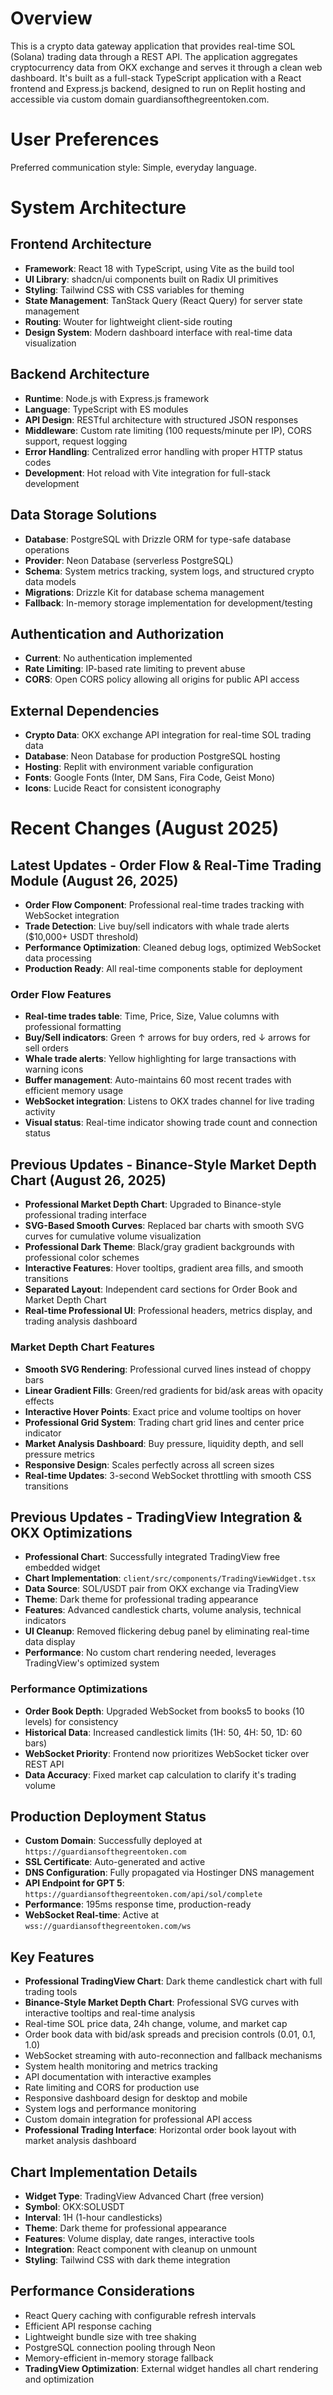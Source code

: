 # Overview

This is a crypto data gateway application that provides real-time SOL (Solana) trading data through a REST API. The application aggregates cryptocurrency data from OKX exchange and serves it through a clean web dashboard. It's built as a full-stack TypeScript application with a React frontend and Express.js backend, designed to run on Replit hosting and accessible via custom domain guardiansofthegreentoken.com.

# User Preferences

Preferred communication style: Simple, everyday language.

# System Architecture

## Frontend Architecture
- **Framework**: React 18 with TypeScript, using Vite as the build tool
- **UI Library**: shadcn/ui components built on Radix UI primitives
- **Styling**: Tailwind CSS with CSS variables for theming
- **State Management**: TanStack Query (React Query) for server state management
- **Routing**: Wouter for lightweight client-side routing
- **Design System**: Modern dashboard interface with real-time data visualization

## Backend Architecture
- **Runtime**: Node.js with Express.js framework
- **Language**: TypeScript with ES modules
- **API Design**: RESTful architecture with structured JSON responses
- **Middleware**: Custom rate limiting (100 requests/minute per IP), CORS support, request logging
- **Error Handling**: Centralized error handling with proper HTTP status codes
- **Development**: Hot reload with Vite integration for full-stack development

## Data Storage Solutions
- **Database**: PostgreSQL with Drizzle ORM for type-safe database operations
- **Provider**: Neon Database (serverless PostgreSQL)
- **Schema**: System metrics tracking, system logs, and structured crypto data models
- **Migrations**: Drizzle Kit for database schema management
- **Fallback**: In-memory storage implementation for development/testing

## Authentication and Authorization
- **Current**: No authentication implemented
- **Rate Limiting**: IP-based rate limiting to prevent abuse
- **CORS**: Open CORS policy allowing all origins for public API access

## External Dependencies
- **Crypto Data**: OKX exchange API integration for real-time SOL trading data
- **Database**: Neon Database for production PostgreSQL hosting
- **Hosting**: Replit with environment variable configuration
- **Fonts**: Google Fonts (Inter, DM Sans, Fira Code, Geist Mono)
- **Icons**: Lucide React for consistent iconography

# Recent Changes (August 2025)

## Latest Updates - Order Flow & Real-Time Trading Module (August 26, 2025)
- **Order Flow Component**: Professional real-time trades tracking with WebSocket integration
- **Trade Detection**: Live buy/sell indicators with whale trade alerts ($10,000+ USDT threshold)
- **Performance Optimization**: Cleaned debug logs, optimized WebSocket data processing
- **Production Ready**: All real-time components stable for deployment

### Order Flow Features
- **Real-time trades table**: Time, Price, Size, Value columns with professional formatting
- **Buy/Sell indicators**: Green ↑ arrows for buy orders, red ↓ arrows for sell orders  
- **Whale trade alerts**: Yellow highlighting for large transactions with warning icons
- **Buffer management**: Auto-maintains 60 most recent trades with efficient memory usage
- **WebSocket integration**: Listens to OKX trades channel for live trading activity
- **Visual status**: Real-time indicator showing trade count and connection status

## Previous Updates - Binance-Style Market Depth Chart (August 26, 2025)
- **Professional Market Depth Chart**: Upgraded to Binance-style professional trading interface
- **SVG-Based Smooth Curves**: Replaced bar charts with smooth SVG curves for cumulative volume visualization
- **Professional Dark Theme**: Black/gray gradient backgrounds with professional color schemes
- **Interactive Features**: Hover tooltips, gradient area fills, and smooth transitions
- **Separated Layout**: Independent card sections for Order Book and Market Depth Chart
- **Real-time Professional UI**: Professional headers, metrics display, and trading analysis dashboard

### Market Depth Chart Features
- **Smooth SVG Rendering**: Professional curved lines instead of choppy bars
- **Linear Gradient Fills**: Green/red gradients for bid/ask areas with opacity effects
- **Interactive Hover Points**: Exact price and volume tooltips on hover
- **Professional Grid System**: Trading chart grid lines and center price indicator
- **Market Analysis Dashboard**: Buy pressure, liquidity depth, and sell pressure metrics
- **Responsive Design**: Scales perfectly across all screen sizes
- **Real-time Updates**: 3-second WebSocket throttling with smooth CSS transitions

## Previous Updates - TradingView Integration & OKX Optimizations
- **Professional Chart**: Successfully integrated TradingView free embedded widget
- **Chart Implementation**: `client/src/components/TradingViewWidget.tsx`
- **Data Source**: SOL/USDT pair from OKX exchange via TradingView
- **Theme**: Dark theme for professional trading appearance
- **Features**: Advanced candlestick charts, volume analysis, technical indicators
- **UI Cleanup**: Removed flickering debug panel by eliminating real-time data display
- **Performance**: No custom chart rendering needed, leverages TradingView's optimized system

### Performance Optimizations
- **Order Book Depth**: Upgraded WebSocket from books5 to books (10 levels) for consistency
- **Historical Data**: Increased candlestick limits (1H: 50, 4H: 50, 1D: 60 bars)
- **WebSocket Priority**: Frontend now prioritizes WebSocket ticker over REST API
- **Data Accuracy**: Fixed market cap calculation to clarify it's trading volume

## Production Deployment Status
- **Custom Domain**: Successfully deployed at `https://guardiansofthegreentoken.com`
- **SSL Certificate**: Auto-generated and active
- **DNS Configuration**: Fully propagated via Hostinger DNS management
- **API Endpoint for GPT 5**: `https://guardiansofthegreentoken.com/api/sol/complete`
- **Performance**: 195ms response time, production-ready
- **WebSocket Real-time**: Active at `wss://guardiansofthegreentoken.com/ws`

## Key Features
- **Professional TradingView Chart**: Dark theme candlestick chart with full trading tools
- **Binance-Style Market Depth Chart**: Professional SVG curves with interactive tooltips and real-time analysis
- Real-time SOL price data, 24h change, volume, and market cap
- Order book data with bid/ask spreads and precision controls (0.01, 0.1, 1.0)
- WebSocket streaming with auto-reconnection and fallback mechanisms
- System health monitoring and metrics tracking
- API documentation with interactive examples
- Rate limiting and CORS for production use
- Responsive dashboard design for desktop and mobile
- System logs and performance monitoring
- Custom domain integration for professional API access
- **Professional Trading Interface**: Horizontal order book layout with market analysis dashboard

## Chart Implementation Details
- **Widget Type**: TradingView Advanced Chart (free version)
- **Symbol**: OKX:SOLUSDT
- **Interval**: 1H (1-hour candlesticks)
- **Theme**: Dark theme for professional appearance
- **Features**: Volume display, date ranges, interactive tools
- **Integration**: React component with cleanup on unmount
- **Styling**: Tailwind CSS with dark theme integration

## Performance Considerations
- React Query caching with configurable refresh intervals
- Efficient API response caching
- Lightweight bundle size with tree shaking
- PostgreSQL connection pooling through Neon
- Memory-efficient in-memory storage fallback
- **TradingView Optimization**: External widget handles all chart rendering and optimization